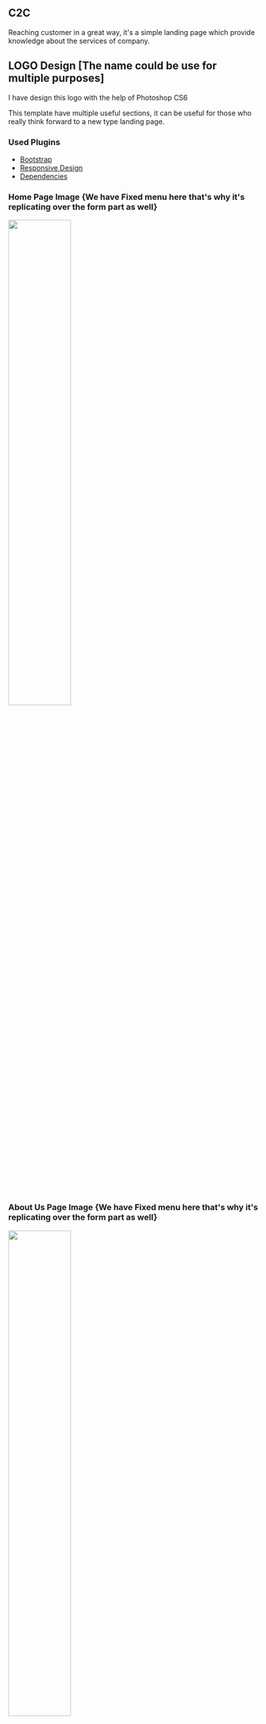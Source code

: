 ## C2C
Reaching customer in a great way, it's a simple landing page which provide knowledge about the services of company.

## LOGO Design [The name could be use for multiple purposes] 
I have design this logo with the help of Photoshop CS6

This template have multiple useful sections, it can be useful for those who really think forward to a new type landing page.

### Used Plugins
- [Bootstrap](#bootstrap)
- [Responsive Design](#responsive-design)
- [Dependencies](#dependencies)



### **Home Page Image** {We have Fixed menu here that's why it's replicating over the form part as well}

<img src="https://github.com/pras75299/C2C/blob/master/home.png" width="50%" height="50%"/>

### **About Us Page Image** {We have Fixed menu here that's why it's replicating over the form part as well}

<img src="https://github.com/pras75299/C2C/blob/master/about.png" width="50%" height="50%"/>


### **Contact Us Page Image** {We have Fixed menu here that's why it's replicating over the form part as well}

<img src="https://github.com/pras75299/C2C/blob/master/contact.png" width="50%" height="50%"/>

### **Service Page Image** {We have Fixed menu here that's why it's replicating over the form part as well and service page will be the same, if we have multiple services, Only content will change time to time according to need}

<img src="https://github.com/pras75299/C2C/blob/master/servicepage.png" width="50%" height="50%"/>


### Bootstrap
I have used bootstrap 3.3 for making it responsive and it's also a very good framework for fluid layouts.It's contains essential javascript plugins with itself.


### Responsive Design
This is a responsive template and it help the web-page to look good on all devices.
It contains multiple reusable components, Use of ````typed.js```` and its text can be change according to need, ````form part can be use in multiple templates````

### Dependencies
- [Jquery](https://code.jquery.com/jquery-3.2.1.min.js) <br/>
- [Bootstrap 3.3](https://getbootstrap.com/docs/3.3/) <br/>
- [Typed js](https://mattboldt.com/demos/typed-js/) <br/>
- [Owl carousel](https://owlcarousel2.github.io/OwlCarousel2/demos/responsive.html) <br/>
- [Wow Js](http://mynameismatthieu.com/WOW/) <br/>
